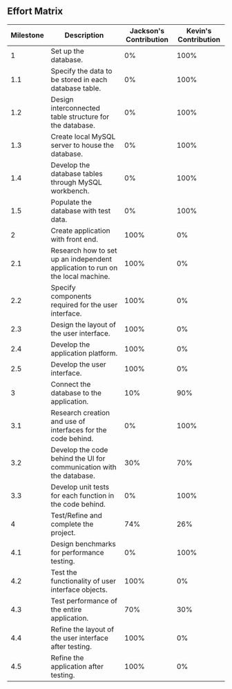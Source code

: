 ## **Effort Matrix**
**Milestone** | **Description** | **Jackson's Contribution** | **Kevin's Contribution** 
--------------|-----------------|----------------|---------------
1 | Set up the database. | 0% | 100%
1.1 | Specify the data to be stored in each database table. | 0% | 100%
1.2 | Design interconnected table structure for the database. | 0% | 100%
1.3 | Create local MySQL server to house the database. | 0% | 100%
1.4 | Develop the database tables through MySQL workbench. | 0% | 100%
1.5 | Populate the database with test data. | 0% | 100%
2 | Create application with front end. | 100% | 0%
2.1 | Research how to set up an independent application to run on the local machine. | 100% | 0%
2.2 | Specify components required for the user interface. | 100% | 0%
2.3 | Design the layout of the user interface. | 100% | 0%
2.4 | Develop the application platform. | 100% | 0%
2.5 | Develop the user interface. | 100% | 0%
3 | Connect the database to the application. | 10% | 90%
3.1 | Research creation and use of interfaces for the code behind. | 0% | 100%
3.2 | Develop the code behind the UI for communication with the database. | 30% | 70%
3.3 | Develop unit tests for each function in the code behind. | 0% | 100%
4 | Test/Refine and complete the project. | 74% | 26%
4.1 | Design benchmarks for performance testing. | 0% | 100%
4.2 | Test the functionality of user interface objects. | 100% | 0%
4.3 | Test performance of the entire application. | 70% | 30%
4.4 | Refine the layout of the user interface after testing. | 100% | 0%
4.5 | Refine the application after testing. | 100% | 0%
